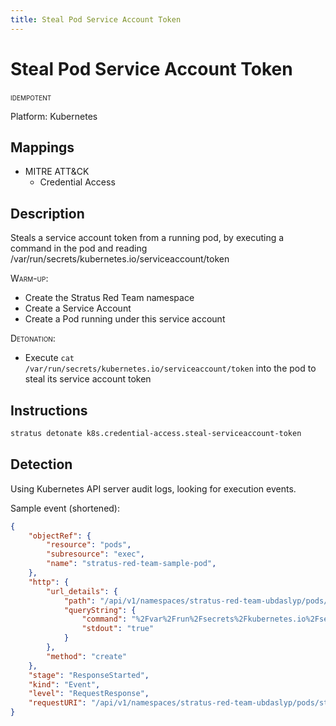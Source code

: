 ```yaml
---
title: Steal Pod Service Account Token
---
```


# Steal Pod Service Account Token


 <span class="smallcaps w3-badge w3-blue w3-round w3-text-white" title="This attack technique can be detonated multiple times">idempotent</span> 

Platform: Kubernetes

## Mappings

- MITRE ATT&CK
    - Credential Access



## Description


Steals a service account token from a running pod, by executing a command in the pod and reading /var/run/secrets/kubernetes.io/serviceaccount/token

<span style="font-variant: small-caps;">Warm-up</span>: 

- Create the Stratus Red Team namespace
- Create a Service Account
- Create a Pod running under this service account

<span style="font-variant: small-caps;">Detonation</span>: 

- Execute <code>cat /var/run/secrets/kubernetes.io/serviceaccount/token</code> into the pod to steal its service account token


## Instructions

```bash title="Detonate with Stratus Red Team"
stratus detonate k8s.credential-access.steal-serviceaccount-token
```
## Detection


Using Kubernetes API server audit logs, looking for execution events.

Sample event (shortened):

```json hl_lines="3 4 11 12 15"
{
	"objectRef": {
		"resource": "pods",
		"subresource": "exec",
		"name": "stratus-red-team-sample-pod",
	},
	"http": {
		"url_details": {
			"path": "/api/v1/namespaces/stratus-red-team-ubdaslyp/pods/stratus-red-team-sample-pod/exec",
			"queryString": {
				"command": "%2Fvar%2Frun%2Fsecrets%2Fkubernetes.io%2Fserviceaccount%2Ftoken",
				"stdout": "true"
			}
		},
		"method": "create"
	},
	"stage": "ResponseStarted",
	"kind": "Event",
	"level": "RequestResponse",
	"requestURI": "/api/v1/namespaces/stratus-red-team-ubdaslyp/pods/stratus-red-team-sample-pod/exec?command=cat&command=%2Fvar%2Frun%2Fsecrets%2Fkubernetes.io%2Fserviceaccount%2Ftoken&stdout=true",
}
```


